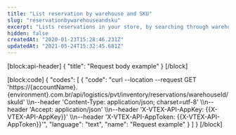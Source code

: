 ```yaml
---
title: "List reservation by warehouse and SKU"
slug: "reservationbywarehouseandsku"
excerpt: "Lists reservations in your store, by searching through warehouse and SKU."
hidden: false
createdAt: "2020-01-23T15:28:46.231Z"
updatedAt: "2021-05-24T15:32:45.681Z"
---
```

[block:api-header]
{
  "title": "Request body example"
}
[/block]

[block:code]
{
  "codes": [
    {
      "code": "curl --location --request GET 'https://{accountName}.{environment}.com.br/api/logistics/pvt/inventory/reservations/warehouseId/skuId' \\\n--header 'Content-Type: application/json; charset=utf-8' \\\n--header 'Accept: application/json' \\\n--header 'X-VTEX-API-AppKey: {{X-VTEX-API-AppKey}}' \\\n--header 'X-VTEX-API-AppToken: {{X-VTEX-API-AppToken}}'",
      "language": "text",
      "name": "Request example"
    }
  ]
}
[/block]